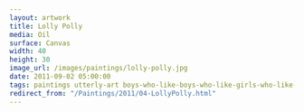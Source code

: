 ```yaml
---
layout: artwork
title: Lolly Polly
media: Oil
surface: Canvas
width: 40
height: 30
image_url: /images/paintings/lolly-polly.jpg
date: 2011-09-02 05:00:00
tags: paintings utterly-art boys-who-like-boys-who-like-girls-who-like-girls
redirect_from: "/Paintings/2011/04-LollyPolly.html"
---
```

